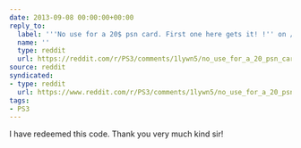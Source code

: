```yaml
---
date: 2013-09-08 00:00:00+00:00
reply_to:
  label: '''No use for a 20$ psn card. First one here gets it! !'' on /r/PS3'
  name: ''
  type: reddit
  url: https://reddit.com/r/PS3/comments/1lywn5/no_use_for_a_20_psn_card_first_one_here_gets_it/
source: reddit
syndicated:
- type: reddit
  url: https://www.reddit.com/r/PS3/comments/1lywn5/no_use_for_a_20_psn_card_first_one_here_gets_it/cc449im/
tags:
- PS3
---
```


I have redeemed this code. Thank you very much kind sir!